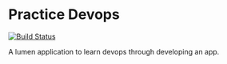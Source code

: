 # Practice Devops

[![Build Status](https://travis-ci.org/rawaludin/practice-devops.svg?branch=master)](https://travis-ci.org/rawaludin/practice-devops)

A lumen application to learn devops through developing an app.
